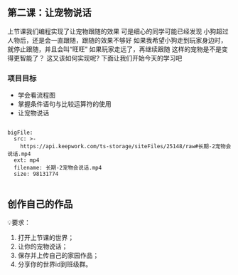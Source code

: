 <script>  window.global.courseIdentity = 'papa_planet-3' </script>
<script src="https://qiniu-public.keepwork.com/videoProcessEvent.js"></script>

## 第二课：让宠物说话

上节课我们编程实现了让宠物跟随的效果
可是细心的同学可能已经发现
小狗超过人物后，还是会一直跟随，跟随的效果不够好
如果我希望小狗走到玩家身边时，就停止跟随，并且会叫“旺旺”
如果玩家走远了，再继续跟随
这样的宠物是不是变得更智能了？
这又该如何实现呢?
下面让我们开始今天的学习吧

### 项目目标
  - 学会看流程图
  - 掌握条件语句与比较运算符的使用
  - 让宠物说话


```@BigFile

bigFile:
  src: >-
    https://api.keepwork.com/ts-storage/siteFiles/25148/raw#长期-2宠物会说话.mp4
  ext: mp4
  filename: 长期-2宠物会说话.mp4
  size: 98131774
          
```



## 创作自己的作品
  
💡要求：
1. 打开上节课的世界；
2. 让你的宠物说话；
3. 保存并上传自己的家园作品；
4. 分享你的世界id到班级群。

